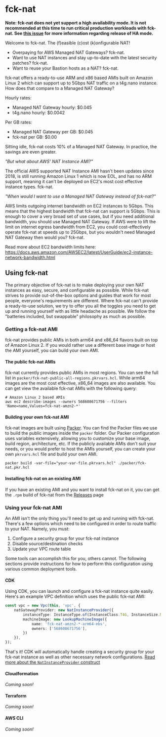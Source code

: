 # fck-nat

**Note: fck-nat does not yet support a high availability mode. It is not recommended at this time to run critical
production workloads with fck-nat. See [this issue](https://github.com/AndrewGuenther/fck-nat/issues/8) for more
information regarding release of HA mode.**

Welcome to fck-nat. The (f)easible (c)ost (k)onfigurable NAT!

* Overpaying for AWS Managed NAT Gateways? fck-nat.
* Want to use NAT instances and stay up-to-date with the latest security patches? fck-nat.
* Want to reuse your Bastion hosts as a NAT? fck-nat.

fck-nat offers a ready-to-use ARM and x86 based AMIs built on Amazon Linux 2 which can support up to 5Gbps NAT traffic
on a t4g.nano instance. How does that compare to a Managed NAT Gateway?

Hourly rates:
* Managed NAT Gateway hourly: $0.045
* t4g.nano hourly: $0.0042

Per GB rates:
* Managed NAT Gateway per GB: $0.045
* fck-nat per GB: $0.00

Sitting idle, fck-nat costs 10% of a Managed NAT Gateway. In practice, the savings are even greater.

*"But what about AWS' NAT Instance AMI?"*

The official AWS supported NAT Instance AMI hasn't been updates since 2018, is still running Amazon Linux 1 which is
now EOL, and has no ARM support, meaning it can't be deployed on EC2's most cost effective instance types. fck-nat.

*"When would I want to use a Managed NAT Gateway instead of fck-nat?"*

AWS limits outgoing internet bandwidth on EC2 instances to 5Gbps. This means that the highest bandwidth that fck-nat
can support is 5Gbps. This is enough to cover a very broad set of use cases, but if you need additional bandwidth,
you should use Managed NAT Gateway. If AWS were to lift the limit on internet egress bandwidth from EC2, you could
cost-effectively operate fck-nat at speeds up to 25Gbps, but you wouldn't need Managed NAT Gateway then would you?
fck-nat.

Read more about EC2 bandwidth limits here: https://docs.aws.amazon.com/AWSEC2/latest/UserGuide/ec2-instance-network-bandwidth.html

## Using fck-nat

The primary objective of fck-nat is to make deploying your own NAT instances as easy, secure, and configurable as
possible. While fck-nat strives to provide out-of-the-box options and guides that work for most people, everyone's
requirements are different. Where fck-nat can't provide a ready-to-use solution, we try to offer you all the toggles
you need to get up and running yourself with as little headache as possible. We follow the "batteries included, but
swappable" philosophy as much as possible.

### Getting a fck-nat AMI

fck-nat provides public AMIs in both arm64 and x86_64 flavors built on top of Amazon Linux 2. If you would rather use a
different base image or host the AMI yourself, you can build your own AMI.

#### The public fck-nat AMIs

fck-nat currently provides public AMIs in most regions. You can see the full list in
`packer/fck-nat-public-all-regions.pkrvars.hcl`. While arm64 images are the most cost effective, x86_64 images are also
available. You can get view the available fck-nat AMIs with the following query:

```
# Amazon Linux 2 based AMIs
aws ec2 describe-images --owners 568608671756 --filters 'Name=name,Values=fck-nat-amzn2-*'
```

#### Building your own fck-nat AMI

fck-nat images are built using [Packer](https://www.packer.io/). You can find the Packer files we use to build the
public images inside the `packer` folder. Our Packer configuration uses variables extensively, allowing you to
customize your base image, build region, architecture, etc. If the publicly available AMIs don't suit your needs, or
you would prefer to host the AMIs yourself, you can create your own `pkrvars.hcl` file and build your own AMI.

```shell
packer build -var-file="your-var-file.pkrvars.hcl" ./packer/fck-nat.pkr.hcl
```

#### Installing fck-nat on an existing AMI

If you have an existing AMI and you want to install fck-nat on it, you can get the `.rpm` build of fck-nat
from the [Releases](https://github.com/AndrewGuenther/fck-nat/releases) page

### Using your fck-nat AMI

An AMI isn't the only thing you'll need to get up and running with fck-nat. There's a few options which need to be
configured in order to route traffic to your NAT. Namely, you must:

1. Configure a security group for your fck-nat instance
1. Disable source/destination checks
1. Update your VPC route table

Some tools can accomplish this for you, others cannot. The following sections provide instructions for how to perform
this configuration using various common deployment tools.

#### CDK

Using CDK, you can launch and configure a fck-nat instance quite easily. Here's an example VPC definition which uses
the public fck-nat AMI:

```typescript
const vpc = new Vpc(this, 'vpc', {
    natGatewayProvider: new NatInstanceProvider({
        instanceType: InstanceType.of(InstanceClass.T4G, InstanceSize.MICRO),
        machineImage: new LookupMachineImage({
            name: 'fck-nat-amzn2-*-arm64-ebs',
            owners: ['568608671756'],
        })
    }),
});
```

That's it! CDK will automatically handle creating a security group for your fck-nat instance as well as other necessary
network configurations. [Read more about the `NatInstanceProvider` construct](https://docs.aws.amazon.com/cdk/api/latest/docs/@aws-cdk_aws-ec2.NatInstanceProvider.html)

#### Cloudformation

*Coming soon!*

#### Terraform

*Coming soon!*

#### AWS CLI

*Coming soon!*
